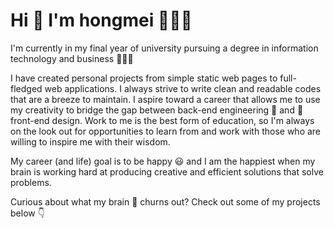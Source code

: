 # Hi 👋 I'm hongmei 👩🏻‍💻

I'm currently in my final year of university pursuing a degree in information technology and business 👩🏻‍🎓 

I have created personal projects from simple static web pages to full-fledged web applications. I always strive to write clean and readable codes that are a breeze to maintain. I aspire toward a career that allows me to use my creativity to bridge the gap between back-end engineering 🌈  and  🌈 front-end design. Work to me is the best form of education, so I'm always on the look out for opportunities to learn from and work with those who are willing to inspire me with their wisdom.

My career (and life) goal is to be happy 😃 and I am the happiest when my brain is working hard at producing creative and efficient solutions that solve problems. 

Curious about what my brain  🧠  churns out? Check out some of my projects below 👇

